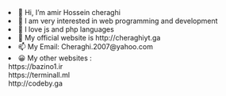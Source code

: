 <li>👋 Hi, I’m amir Hossein cheraghi 
</li>
<li>👀 I am very interested in web programming and development
</li>
<li>🌱 I love js and php languages
</li>
<li>💞️ My official website is http://cheraghiyt.ga 
</li>
<li> 📫 My Email: Cheraghi.2007@yahoo.com
</li>
<li> 😀️ My other websites :<br />https://bazino1.ir <br />
https://terminall.ml <br />
http://codeby.ga <br />
</li>

